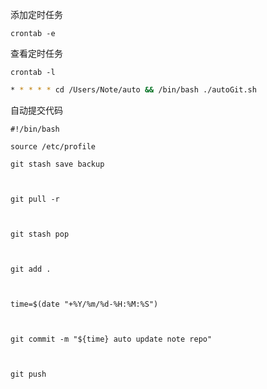 添加定时任务
```
crontab -e 
```
查看定时任务
```
crontab -l
```

```bash
* * * * * cd /Users/Note/auto && /bin/bash ./autoGit.sh
```

自动提交代码
```
#!/bin/bash

source /etc/profile

git stash save backup

  

git pull -r

  

git stash pop

  

git add .

  

time=$(date "+%Y/%m/%d-%H:%M:%S")

  

git commit -m "${time} auto update note repo"

  

git push
```